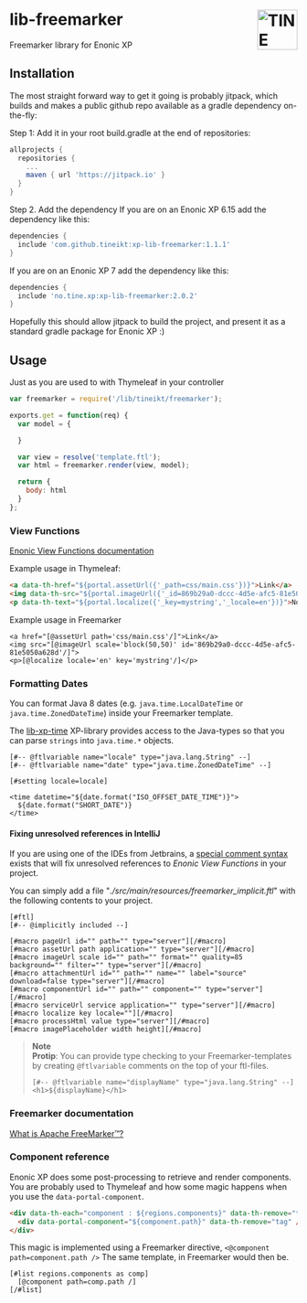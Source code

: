 # <a href="https://www.tine.no/"><img src="https://webfiles.tine.no/Logo/TINE-logo.svg" alt="TINE Logo" width="70" align="right"></a> lib-freemarker
Freemarker library for Enonic XP

## Installation

The most straight forward way to get it going is probably jitpack, which builds and makes a public github repo available as a gradle dependency on-the-fly:

Step 1: Add it in your root build.gradle at the end of repositories:

```groovy
allprojects {
  repositories {
    ...
    maven { url 'https://jitpack.io' }
  }
}
```

Step 2. Add the dependency
If you are on an Enonic XP 6.15 add the dependency like this:
```groovy
dependencies {
  include 'com.github.tineikt:xp-lib-freemarker:1.1.1'
}
```
If you are on an Enonic XP 7 add the dependency like this:
```groovy
dependencies {
  include 'no.tine.xp:xp-lib-freemarker:2.0.2'
}
```

Hopefully this should allow jitpack to build the project, and present it as a standard gradle package for Enonic XP :)

## Usage
Just as you are used to with Thymeleaf in your controller

```javascript
var freemarker = require('/lib/tineikt/freemarker');

exports.get = function(req) {
  var model = {

  }

  var view = resolve('template.ftl');
  var html = freemarker.render(view, model);

  return {
    body: html
  }
};
```

### View Functions

[Enonic View Functions documentation](http://xp.readthedocs.io/en/stable/reference/view-functions/index.html)

Example usage in Thymeleaf:
```html
<a data-th-href="${portal.assetUrl({'_path=css/main.css'})}">Link</a>
<img data-th-src="${portal.imageUrl({'_id=869b29a0-dccc-4d5e-afc5-81e5050a628d', '_scale=block(50,50)'})}"/>
<p data-th-text="${portal.localize({'_key=mystring','_locale=en'})}">Not translated</p>
```

Example usage in Freemarker
```ftl
<a href="[@assetUrl path='css/main.css'/]">Link</a>
<img src="[@imageUrl scale='block(50,50)' id='869b29a0-dccc-4d5e-afc5-81e5050a628d'/]">
<p>[@localize locale='en' key='mystring'/]</p>
```

### Formatting Dates

You can format Java 8 dates (e.g. `java.time.LocalDateTime` or `java.time.ZonedDateTime`) inside your Freemarker template.

The [lib-xp-time](https://github.com/ItemConsulting/lib-xp-time) XP-library provides access to the Java-types so that
you can parse `strings` into `java.time.*` objects.

```ftl
[#-- @ftlvariable name="locale" type="java.lang.String" --]
[#-- @ftlvariable name="date" type="java.time.ZonedDateTime" --]

[#setting locale=locale]

<time datetime="${date.format("ISO_OFFSET_DATE_TIME")}">
  ${date.format("SHORT_DATE")}
</time>
```

#### Fixing unresolved references in IntelliJ

If you are using one of the IDEs from Jetbrains, a [special comment syntax](https://www.jetbrains.com/help/idea/template-data-languages.html#special-comments) 
exists that will fix unresolved references to *Enonic View Functions* in your project.

You can simply add a file "*./src/main/resources/freemarker_implicit.ftl*" with the following contents to your project.

```ftl
[#ftl]
[#-- @implicitly included --]

[#macro pageUrl id="" path="" type="server"][/#macro]
[#macro assetUrl path application="" type="server"][/#macro]
[#macro imageUrl scale id="" path="" format="" quality=85 background="" filter="" type="server"][/#macro]
[#macro attachmentUrl id="" path="" name="" label="source" download=false type="server"][/#macro]
[#macro componentUrl id="" path="" component="" type="server"][/#macro]
[#macro serviceUrl service application="" type="server"][/#macro]
[#macro localize key locale=""][/#macro]
[#macro processHtml value type="server"][/#macro]
[#macro imagePlaceholder width height][/#macro]
```

> **Note**  
> **Protip**: You can provide type checking to your Freemarker-templates by creating `@ftlvariable`
> comments on the top of your ftl-files.
> 
> ```ftl
> [#-- @ftlvariable name="displayName" type="java.lang.String" --]
> <h1>${displayName}</h1>
> ```

### Freemarker documentation

[What is Apache FreeMarker™?](https://freemarker.apache.org/)

### Component reference

Enonic XP does some post-processing to retrieve and render components.
You are probably used to Thymeleaf and how some magic happens when you use the `data-portal-component`.

```html
<div data-th-each="component : ${regions.components}" data-th-remove="tag">
  <div data-portal-component="${component.path}" data-th-remove="tag" />
</div>
```

This magic is implemented using a Freemarker directive, `<@component path=component.path />`
The same template, in Freemarker would then be.

```ftl
[#list regions.components as comp]
  [@component path=comp.path /]
[/#list]
```

